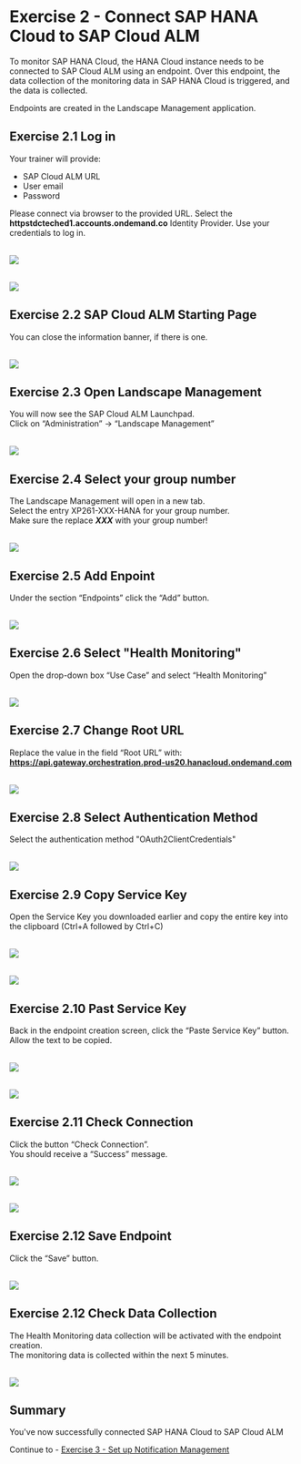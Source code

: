 # Exercise 2 - Connect SAP HANA Cloud to SAP Cloud ALM

To monitor SAP HANA Cloud, the HANA Cloud instance needs to be connected to SAP Cloud ALM using an endpoint. Over this endpoint, the data collection of the monitoring data in SAP HANA Cloud is triggered, and the data is collected.

Endpoints are created in the Landscape Management application.

## Exercise 2.1 Log in

Your trainer will provide:  
- SAP Cloud ALM URL
- User email
- Password  

Please connect via browser to the provided URL. Select the **httpstdcteched1.accounts.ondemand.co** Identity Provider.
Use your credentials to log in. 

<br>![](/exercises/ex2/images/Ex2_1.png)

<br>![](/exercises/ex2/images/Ex2_2.png)


## Exercise 2.2 SAP Cloud ALM Starting Page

You can close the information banner, if there is one.

<br>![](/exercises/ex2/images/Ex2_3.png)

## Exercise 2.3 Open Landscape Management

You will now see the SAP Cloud ALM Launchpad.  
Click on “Administration” → “Landscape Management”

<br>![](/exercises/ex2/images/Ex2_4.png)

## Exercise 2.4 Select your group number

The Landscape Management will open in a new tab.  
Select the entry XP261-XXX-HANA for your group number.  
Make sure the replace _**XXX**_ with your group number!

<br>![](/exercises/ex2/images/Ex2_5.png)

## Exercise 2.5 Add Enpoint

Under the section “Endpoints” click the “Add” button.

<br>![](/exercises/ex2/images/Ex2_6.png)

## Exercise 2.6 Select "Health Monitoring"

Open the drop-down box “Use Case” and select “Health Monitoring”

<br>![](/exercises/ex2/images/Ex2_7.png)

## Exercise 2.7 Change Root URL

Replace the value in the field “Root URL” with:  
**https://api.gateway.orchestration.prod-us20.hanacloud.ondemand.com**

<br>![](/exercises/ex2/images/Ex2_7a.png)

## Exercise 2.8 Select Authentication Method

Select the authentication method "OAuth2ClientCredentials"

<br>![](/exercises/ex2/images/Ex2_7b.png)

## Exercise 2.9 Copy Service Key

Open the Service Key you downloaded earlier and copy the entire key into the clipboard (Ctrl+A followed by Ctrl+C)

<br>![](/exercises/ex2/images/Ex2_9.png)

<br>![](/exercises/ex2/images/Ex2_10.png)

## Exercise 2.10 Past Service Key

Back in the endpoint creation screen, click the “Paste Service Key” button.  
Allow the text to be copied.

<br>![](/exercises/ex2/images/Ex2_11.png)

<br>![](/exercises/ex2/images/Ex2_12.png)

## Exercise 2.11 Check Connection

Click the button “Check Connection”.  
You should receive a “Success” message.

<br>![](/exercises/ex2/images/Ex2_13.png)

<br>![](/exercises/ex2/images/Ex2_14.png)

## Exercise 2.12 Save Endpoint

Click the “Save” button.

<br>![](/exercises/ex2/images/Ex2_15.png)

## Exercise 2.12 Check Data Collection

The Health Monitoring data collection will be activated with the endpoint creation.  
The monitoring data is collected within the next 5 minutes. 

<br>![](/exercises/ex2/images/Ex2_16.png)

## Summary

You've now successfully connected SAP HANA Cloud to SAP Cloud ALM

Continue to - [Exercise 3 -	Set up Notification Management ](../ex3/README.md)
